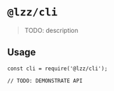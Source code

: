 # `@lzz/cli`

> TODO: description

## Usage

```
const cli = require('@lzz/cli');

// TODO: DEMONSTRATE API
```
